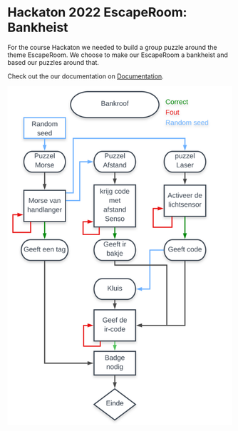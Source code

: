 # Hackaton 2022 EscapeRoom: Bankheist

For the course Hackaton we needed to build a group puzzle around the theme EscapeRoom.
We choose to make our EscapeRoom a bankheist and based our puzzles around that.

Check out the our documentation on [Documentation](https://thomasans.github.io/Hackaton_2122_EscapeRoom/).

![Blok schematic of puzzle layout](./Hackaton_.svg)
